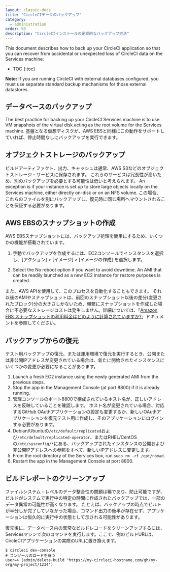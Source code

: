 ```yaml
---
layout: classic-docs
title: "CircleCIデータのバックアップ"
category:
  - administration
order: 50
description: "CircleCIインストールの定期的なバックアップ方法"
---
```

This document describes how to back up your CircleCI application so that you can recover from accidental or unexpected loss of CircleCI data on the Services machine:

* TOC 
{:toc}

**Note:** If you are running CircleCI with external databases configured, you must use separate standard backup mechanisms for those external datastores.

## データベースのバックアップ

The best practice for backing up your CircleCI Services machine is to use VM snapshots of the virtual disk acting as the root volume for the Services machine. 基盤となる仮想ディスクが、AWS EBSと同様にこの動作をサポートしていれば、停止時間なしにバックアップを実行できます。

## オブジェクトストレージのバックアップ

ビルドアーティファクト、出力、キャッシュは通常、AWS S3などのオブジェクトストレージ・サービスに保存されます。 これらのサービスは冗長性が高いため、別のバックアップを必要とする可能性は低いと考えられます。 An exception is if your instance is set up to store large objects locally on the Services machine, either directly on-disk or on an NFS volume. この場合、これらのファイルを別にバックアップし、復元時に同じ場所へマウントされることを保証する必要があります。

## AWS EBSのスナップショットの作成

AWS EBSスナップショットには、バックアップ処理を簡単にするため、いくつかの機能が搭載されています。

1. 手動でバックアップを作成するには、EC2コンソールでインスタンスを選択し、[アクション] > [イメージ] > [イメージの作成] を選択します。

2. Select the No reboot option if you want to avoid downtime. An AMI that can be readily launched as a new EC2 instance for restore purposes is created.

また、AWS APIを使用して、このプロセスを自動化することもできます。 それ以後のAMIやスナップショットは、前回のスナップショット以後の差分(変更されたブロック)分の大きさしかないため、頻繁にスナップショットを作成した場合に不必要なストレージコストは発生しません。詳細については、「[Amazon EBS スナップショットの利用料金はどのように計算されていますか?](https://aws.amazon.com/premiumsupport/knowledge-center/ebs-snapshot-billing/)」ドキュメントを参照してください。

## バックアップからの復元

テスト用バックアップの復元、または運用環境で復元を実行するとき、公開または非公開IPアドレスが変更されている場合は、新たに開始されたインスタンスにいくつかの変更が必要になることがあります。

1. Launch a fresh EC2 instance using the newly generated AMI from the previous steps.
2. Stop the app in the Management Console (at port 8800) if it is already running.
3. 管理コンソールのポート8800で構成されているホスト名が、正しいアドレスを反映していることを確認します。 ホスト名が変更されている場合、対応するGitHub OAuthアプリケーションの設定も変更するか、新しいOAuthアプリケーションを復元テスト用に作成し、そのアプリケーションにログインする必要があります。
4. Debian/Ubuntuの`/etc/default/replicated`および`/etc/default/replicated-operator`、またはRHEL/CentOSの`/etc/sysconfig/*`にある、バックアップされたインスタンスの公開および非公開IPアドレスへの参照をすべて、新しいIPアドレスに変更します。
5. From the root directory of the Services box, run `sudo rm -rf /opt/nomad`.
6. Restart the app in the Management Console at port 8800.

## ビルドレポートのクリーンアップ

ファイルシステム・レベルのデータ整合性の問題は稀であり、防止可能ですが、ビルドがシステムで実行中の特定の時間に作成されたバックアップでは、一部のデータ異常の可能性が高くなります。 たとえば、バックアップの時点でビルトが半分しか完了していなかった場合、コマンド出力の後半が存在せず、アプリケーションは恒久的に実行中の状態として示される可能性があります。

復元後に、データベース内の異常なビルドレコードをクリーンアップするには、Servicesマシンで次のコマンドを実行します。ここで、例のビルドURLは、CircleCIアプリケーションの実際のURLに置き換えます。

    $ circleci dev-console
    # コンソールのロードを待つ
    user=> (admin/delete-build "https://my-circleci-hostname.com/gh/my-org/my-project/1234")